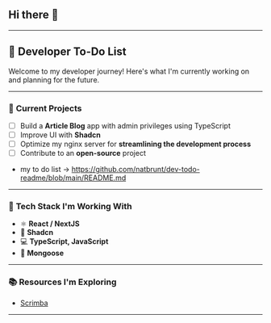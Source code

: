 ## Hi there 👋

---

## 📌 **Developer To-Do List**  
Welcome to my developer journey! Here's what I'm currently working on and planning for the future.

---

### 🚀 **Current Projects**  
- [ ] Build a **Article Blog** app with admin privileges using TypeScript  
- [ ] Improve UI with **Shadcn**  
- [ ] Optimize my nginx server for **streamlining the development process**  
- [ ] Contribute to an **open-source** project  
- my to do list -> https://github.com/natbrunt/dev-todo-readme/blob/main/README.md
---

### 🔧 **Tech Stack I'm Working With**  
- ⚛️ **React / NextJS**  
- 🎨 **Shadcn**  
- 💻 **TypeScript, JavaScript**   
- 📂 **Mongoose**  

---

### 📚 **Resources I'm Exploring**  
- [Scrimba](https://scrimba.com/)  

---

<!--
**natbrunt/natbrunt** is a ✨ _special_ ✨ repository because its `README.md` (this file) appears on your GitHub profile.

Here are some ideas to get you started:

- 🔭 I’m currently working on ...
- 🌱 I’m currently learning ...
- 👯 I’m looking to collaborate on ...
- 🤔 I’m looking for help with ...
- 💬 Ask me about ...
- 📫 How to reach me: ...
- 😄 Pronouns: ...
- ⚡ Fun fact: ...
-->
